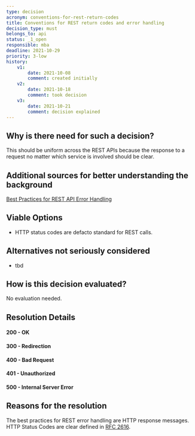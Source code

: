 ```yaml
---
type: decision
acronym: conventions-for-rest-return-codes
title: Conventions for REST return codes and error handling
decision_type: must
belongs_to: api
status: _1_open
responsible: mba
deadline: 2021-10-29
priority: 3-low
history:
    v1:
        date: 2021-10-08
        comment: created initially
    v2:
        date: 2021-10-18
        comment: took decision
    v3:
        date: 2021-10-21
        comment: decision explained
---
```


## Why is there need for such a decision?

This should be uniform across the REST APIs because the response to a request no matter which service is involved 
should be clear.

## Additional sources for better understanding the background

[Best Practices for REST API Error Handling](https://www.baeldung.com/rest-api-error-handling-best-practices)

## Viable Options

* HTTP status codes are defacto standard for REST calls.

## Alternatives not seriously considered

* tbd

## How is this decision evaluated?

No evaluation needed.

 
## Resolution Details

#### 200 - OK
#### 300 - Redirection
#### 400 - Bad Request
#### 401 - Unauthorized
#### 500 - Internal Server Error

## Reasons for the resolution

The best practices for REST error handling are HTTP response messages. 
HTTP Status Codes are clear defined in [RFC 2616](https://www.ietf.org/rfc/rfc2616.txt).
